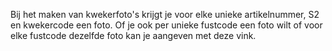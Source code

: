 Bij het maken van kwekerfoto's krijgt je voor elke unieke artikelnummer, S2 en kwekercode een foto. Of je ook per unieke fustcode een foto wilt of voor elke fustcode dezelfde foto kan je aangeven met deze vink.

